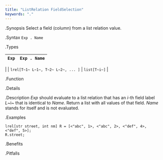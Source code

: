 ```yaml
---
title: "ListRelation FieldSelection"
keywords: "."
---
```


.Synopsis
Select a field (column) from a list relation value.

.Syntax
`Exp . Name`

.Types


|`Exp`                                 | `Exp . Name`  |
| --- | --- |
|
| `lrel[T~1~ L~1~, T~2~ L~2~, ... ]` | `list[T~i~]`     |


.Function

.Details

.Description
_Exp_ should evaluate to a list relation that has an _i_-th field label _L_~i~ that is identical to _Name_.
Return a list with all values of that field.
_Name_ stands for itself and is not evaluated.

.Examples
```rascal-shell
lrel[str street, int nm] R = [<"abc", 1>, <"abc", 2>, <"def", 4>, <"def", 5>];
R.street;
```

.Benefits

.Pitfalls

